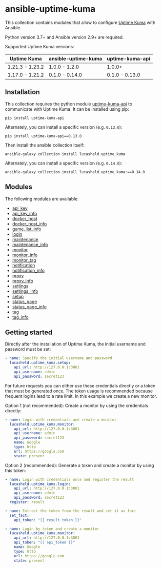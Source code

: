 # ansible-uptime-kuma

This collection contains modules that allow to configure [Uptime Kuma](https://github.com/louislam/uptime-kuma) with Ansible.

Python version 3.7+ and Ansible version 2.9+ are required.

Supported Uptime Kuma versions:

| Uptime Kuma     | ansible-uptime-kuma | uptime-kuma-api |
|-----------------|---------------------|-----------------|
| 1.21.3 - 1.23.2 | 1.0.0 - 1.2.0       | 1.0.0+          |
| 1.17.0 - 1.21.2 | 0.1.0 - 0.14.0      | 0.1.0 - 0.13.0  |


## Installation

This collection requires the python module [uptime-kuma-api](https://github.com/lucasheld/uptime-kuma-api) to communicate with Uptime Kuma. It can be installed using pip:
```shell
pip install uptime-kuma-api
```

Alternately, you can install a specific version (e.g. `0.13.0`):
```shell
pip install uptime-kuma-api==0.13.0
```

Then install the ansible collection itself:
```shell
ansible-galaxy collection install lucasheld.uptime_kuma
```

Alternately, you can install a specific version (e.g. `0.14.0`):
```shell
ansible-galaxy collection install lucasheld.uptime_kuma:==0.14.0
```

## Modules

The following modules are available:

- [api_key](https://github.com/lucasheld/ansible-uptime-kuma/wiki/api_key)
- [api_key_info](https://github.com/lucasheld/ansible-uptime-kuma/wiki/api_key_info)
- [docker_host](https://github.com/lucasheld/ansible-uptime-kuma/wiki/docker_host)
- [docker_host_info](https://github.com/lucasheld/ansible-uptime-kuma/wiki/docker_host_info)
- [game_list_info](https://github.com/lucasheld/ansible-uptime-kuma/wiki/game_list_info)
- [login](https://github.com/lucasheld/ansible-uptime-kuma/wiki/login)
- [maintenance](https://github.com/lucasheld/ansible-uptime-kuma/wiki/maintenance)
- [maintenance_info](https://github.com/lucasheld/ansible-uptime-kuma/wiki/maintenance_info)
- [monitor](https://github.com/lucasheld/ansible-uptime-kuma/wiki/monitor)
- [monitor_info](https://github.com/lucasheld/ansible-uptime-kuma/wiki/monitor_info)
- [monitor_tag](https://github.com/lucasheld/ansible-uptime-kuma/wiki/monitor_tag)
- [notification](https://github.com/lucasheld/ansible-uptime-kuma/wiki/notification)
- [notification_info](https://github.com/lucasheld/ansible-uptime-kuma/wiki/notification_info)
- [proxy](https://github.com/lucasheld/ansible-uptime-kuma/wiki/proxy)
- [proxy_info](https://github.com/lucasheld/ansible-uptime-kuma/wiki/proxy_info)
- [settings](https://github.com/lucasheld/ansible-uptime-kuma/wiki/settings)
- [settings_info](https://github.com/lucasheld/ansible-uptime-kuma/wiki/settings_info)
- [setup](https://github.com/lucasheld/ansible-uptime-kuma/wiki/setup)
- [status_page](https://github.com/lucasheld/ansible-uptime-kuma/wiki/status_page)
- [status_page_info](https://github.com/lucasheld/ansible-uptime-kuma/wiki/status_page_info)
- [tag](https://github.com/lucasheld/ansible-uptime-kuma/wiki/tag)
- [tag_info](https://github.com/lucasheld/ansible-uptime-kuma/wiki/tag_info)


## Getting started
Directly after the installation of Uptime Kuma, the initial username and password must be set:
```yaml
- name: Specify the initial username and password
  lucasheld.uptime_kuma.setup:
    api_url: http://127.0.0.1:3001
    api_username: admin
    api_password: secret123
```

For future requests you can either use these credentials directly or a token that must be generated once.
The token usage is recommended because frequent logins lead to a rate limit. In this example we create a new monitor.

Option 1 (not recommended): Create a monitor by using the credentials directly:
```yaml
- name: Login with credentials and create a monitor
  lucasheld.uptime_kuma.monitor:
    api_url: http://127.0.0.1:3001
    api_username: admin
    api_password: secret123
    name: Google
    type: http
    url: https://google.com
    state: present
```

Option 2 (recommended): Generate a token and create a monitor by using this token:
```yaml
- name: Login with credentials once and register the result
  lucasheld.uptime_kuma.login:
    api_url: http://127.0.0.1:3001
    api_username: admin
    api_password: secret123
  register: result

- name: Extract the token from the result and set it as fact
  set_fact:
    api_token: "{{ result.token }}"

- name: Login by token and create a monitor
  lucasheld.uptime_kuma.monitor:
    api_url: http://127.0.0.1:3001
    api_token: "{{ api_token }}"
    name: Google
    type: http
    url: https://google.com
    state: present
```
